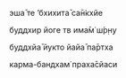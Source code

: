 эша̄ те ’бхихита̄ са̄н̇кхйе

буддхир йоге тв има̄м̇ ш́р̣н̣у

буддхйа̄ йукто йайа̄ па̄ртха

карма-бандхам̇ праха̄сйаси